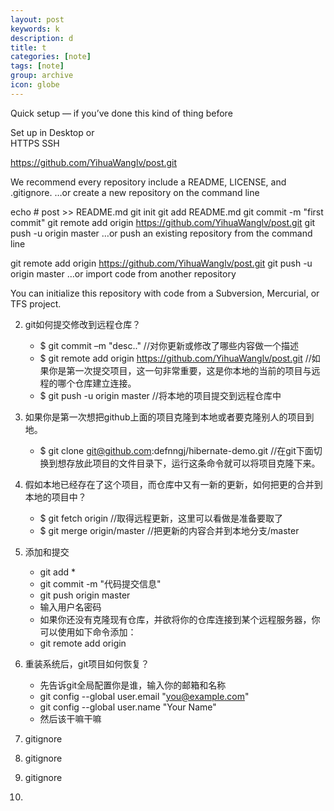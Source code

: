 ```yaml
---
layout: post
keywords: k
description: d
title: t
categories: [note]
tags: [note]
group: archive
icon: globe
---
```


Quick setup — if you’ve done this kind of thing before

 Set up in Desktop  or  
 HTTPS
 SSH

https://github.com/YihuaWanglv/post.git

We recommend every repository include a README, LICENSE, and .gitignore.
…or create a new repository on the command line


echo # post >> README.md
git init
git add README.md
git commit -m "first commit"
git remote add origin https://github.com/YihuaWanglv/post.git
git push -u origin master
…or push an existing repository from the command line


git remote add origin https://github.com/YihuaWanglv/post.git
git push -u origin master
…or import code from another repository

You can initialize this repository with code from a Subversion, Mercurial, or TFS project.


2. git如何提交修改到远程仓库？
    - $ git commit –m "desc.."  //对你更新或修改了哪些内容做一个描述
    - $ git remote add origin https://github.com/YihuaWanglv/post.git
    //如果你是第一次提交项目，这一句非常重要，这是你本地的当前的项目与远程的哪个仓库建立连接。
    - $ git push -u origin master  //将本地的项目提交到远程仓库中

3. 如果你是第一次想把github上面的项目克隆到本地或者要克隆别人的项目到地。
    - $ git clone git@github.com:defnngj/hibernate-demo.git  //在git下面切换到想存放此项目的文件目录下，运行这条命令就可以将项目克隆下来。

4. 假如本地已经存在了这个项目，而仓库中又有一新的更新，如何把更的合并到本地的项目中？
    - $ git fetch origin    //取得远程更新，这里可以看做是准备要取了
    - $ git merge origin/master  //把更新的内容合并到本地分支/master

5. 添加和提交
    - git add *
    - git commit -m "代码提交信息"
    - git push origin master
    - 输入用户名密码
    - 如果你还没有克隆现有仓库，并欲将你的仓库连接到某个远程服务器，你可以使用如下命令添加：
    - git remote add origin <server>
6. 重装系统后，git项目如何恢复？
    - 先告诉git全局配置你是谁，输入你的邮箱和名称
    - git config --global user.email "you@example.com"
    - git config --global user.name "Your Name"
    - 然后该干嘛干嘛
7. gitignore
8. gitignore
9. gitignore
10. 

